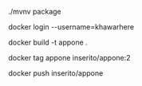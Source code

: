 ./mvnv package

docker login --username=khawarhere

docker build -t appone .

docker tag appone inserito/appone:2

docker push inserito/appone
